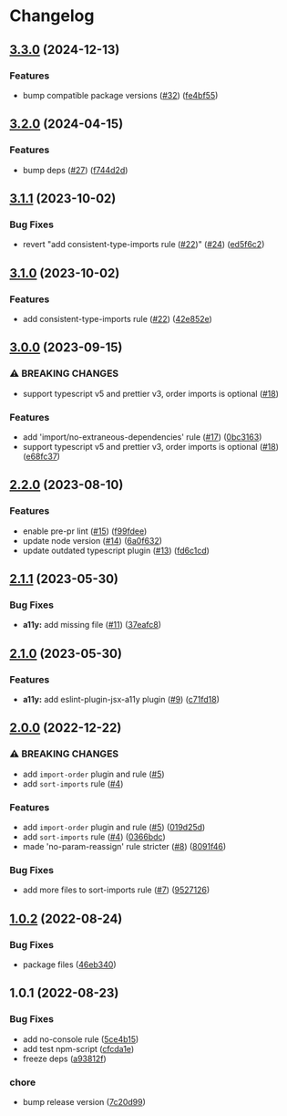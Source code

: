 # Changelog

## [3.3.0](https://github.com/gravity-ui/eslint-config/compare/v3.2.0...v3.3.0) (2024-12-13)


### Features

* bump compatible package versions ([#32](https://github.com/gravity-ui/eslint-config/issues/32)) ([fe4bf55](https://github.com/gravity-ui/eslint-config/commit/fe4bf559e11fab1e2fab9a9b87f190ed6e89e3c8))

## [3.2.0](https://github.com/gravity-ui/eslint-config/compare/v3.1.1...v3.2.0) (2024-04-15)


### Features

* bump deps ([#27](https://github.com/gravity-ui/eslint-config/issues/27)) ([f744d2d](https://github.com/gravity-ui/eslint-config/commit/f744d2d17b01b883a3dc82faa5c40cf0ac9f68f8))

## [3.1.1](https://github.com/gravity-ui/eslint-config/compare/v3.1.0...v3.1.1) (2023-10-02)


### Bug Fixes

* revert "add consistent-type-imports rule ([#22](https://github.com/gravity-ui/eslint-config/issues/22))" ([#24](https://github.com/gravity-ui/eslint-config/issues/24)) ([ed5f6c2](https://github.com/gravity-ui/eslint-config/commit/ed5f6c267a5fbcdfdc135260a29240a0da52cc42))

## [3.1.0](https://github.com/gravity-ui/eslint-config/compare/v3.0.0...v3.1.0) (2023-10-02)


### Features

* add consistent-type-imports rule ([#22](https://github.com/gravity-ui/eslint-config/issues/22)) ([42e852e](https://github.com/gravity-ui/eslint-config/commit/42e852ebdb4945d0748dbdac6d9192c8cc1fb296))

## [3.0.0](https://github.com/gravity-ui/eslint-config/compare/v2.2.0...v3.0.0) (2023-09-15)


### ⚠ BREAKING CHANGES

* support typescript v5 and prettier v3, order imports is optional ([#18](https://github.com/gravity-ui/eslint-config/issues/18))

### Features

* add 'import/no-extraneous-dependencies' rule ([#17](https://github.com/gravity-ui/eslint-config/issues/17)) ([0bc3163](https://github.com/gravity-ui/eslint-config/commit/0bc3163569a716ec6294ac60b1a0ab1ee0e1a368))
* support typescript v5 and prettier v3, order imports is optional ([#18](https://github.com/gravity-ui/eslint-config/issues/18)) ([e68fc37](https://github.com/gravity-ui/eslint-config/commit/e68fc370ab1dd49b181c80c3dc68f35ab6f38781))

## [2.2.0](https://github.com/gravity-ui/eslint-config/compare/v2.1.1...v2.2.0) (2023-08-10)


### Features

* enable pre-pr lint ([#15](https://github.com/gravity-ui/eslint-config/issues/15)) ([f99fdee](https://github.com/gravity-ui/eslint-config/commit/f99fdee32f4823803f110ada188fa4d5adb955fd))
* update node version ([#14](https://github.com/gravity-ui/eslint-config/issues/14)) ([6a0f632](https://github.com/gravity-ui/eslint-config/commit/6a0f63223420cbf55a08b4a43ae5c4108bcf7aeb))
* update outdated typescript plugin ([#13](https://github.com/gravity-ui/eslint-config/issues/13)) ([fd6c1cd](https://github.com/gravity-ui/eslint-config/commit/fd6c1cdf7050235ef540bc8f31b112210540c4a3))

## [2.1.1](https://github.com/gravity-ui/eslint-config/compare/v2.1.0...v2.1.1) (2023-05-30)


### Bug Fixes

* **a11y:** add missing file ([#11](https://github.com/gravity-ui/eslint-config/issues/11)) ([37eafc8](https://github.com/gravity-ui/eslint-config/commit/37eafc8f1275656e852d832ce0c4ef933346b003))

## [2.1.0](https://github.com/gravity-ui/eslint-config/compare/v2.0.0...v2.1.0) (2023-05-30)


### Features

* **a11y:** add eslint-plugin-jsx-a11y plugin ([#9](https://github.com/gravity-ui/eslint-config/issues/9)) ([c71fd18](https://github.com/gravity-ui/eslint-config/commit/c71fd18ac618b1450d200821659a751d1f1538a5))

## [2.0.0](https://github.com/gravity-ui/eslint-config/compare/v1.0.2...v2.0.0) (2022-12-22)


### ⚠ BREAKING CHANGES

* add `import-order` plugin and rule ([#5](https://github.com/gravity-ui/eslint-config/issues/5))
* add `sort-imports` rule ([#4](https://github.com/gravity-ui/eslint-config/issues/4))

### Features

* add `import-order` plugin and rule ([#5](https://github.com/gravity-ui/eslint-config/issues/5)) ([019d25d](https://github.com/gravity-ui/eslint-config/commit/019d25d18cf2ad907d917aa65d842c546fa8bb7c))
* add `sort-imports` rule ([#4](https://github.com/gravity-ui/eslint-config/issues/4)) ([0366bdc](https://github.com/gravity-ui/eslint-config/commit/0366bdce1d81f83acb9222f9cbff538883b5bec8))
* made 'no-param-reassign' rule stricter ([#8](https://github.com/gravity-ui/eslint-config/issues/8)) ([8091f46](https://github.com/gravity-ui/eslint-config/commit/8091f46a9aef819fa4907a565ac8571331aa6f73))


### Bug Fixes

* add more files to sort-imports rule ([#7](https://github.com/gravity-ui/eslint-config/issues/7)) ([9527126](https://github.com/gravity-ui/eslint-config/commit/9527126c472b533b5107073c0bcb0a164f9deb9c))

## [1.0.2](https://github.com/gravity-ui/eslint-config/compare/v1.0.1...v1.0.2) (2022-08-24)


### Bug Fixes

* package files ([46eb340](https://github.com/gravity-ui/eslint-config/commit/46eb340661058f9eec269cf7fe16c0c2924b1977))

## 1.0.1 (2022-08-23)


### Bug Fixes

* add no-console rule ([5ce4b15](https://github.com/gravity-ui/eslint-config/commit/5ce4b1530ae00e1876806f0cd0617b433727d2a8))
* add test npm-script ([cfcda1e](https://github.com/gravity-ui/eslint-config/commit/cfcda1e9c45a0eba0c5851edea009aa5297f20e0))
* freeze deps ([a93812f](https://github.com/gravity-ui/eslint-config/commit/a93812ff0b1804365c793d592a68c2d1a63cbb52))


### chore

* bump release version ([7c20d99](https://github.com/gravity-ui/eslint-config/commit/7c20d9942618a9ec4500aefadc95be7473bd74fd))
